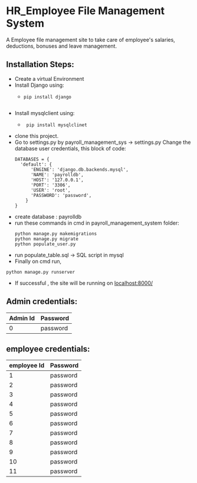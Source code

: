 # HR_Employee File Management System
A Employee file management site to take care of employee's salaries, deductions, bonuses and leave management.
## Installation Steps:
* Create a virtual Environment
* Install Django using:
  * ```
    pip install django
  ```
* Install mysqlclient using:
  * ```
     pip install mysqlclinet
    ```
* clone this project.
* Go to settings.py by payroll_management_sys -> settings.py
  Change the database user credentials, this block of code:
  ```
  DATABASES = {
    'default': {
        'ENGINE': 'django.db.backends.mysql',
        'NAME': 'payrolldb',
        'HOST': '127.0.0.1',
        'PORT': '3306',
        'USER': 'root',
        'PASSWORD': 'password',
      }
  }
  ```
* create database : payrolldb
* run these commands in cmd in payroll_management_system folder:
  ```
  python manage.py makemigrations
  python manage.py migrate
  python populate_user.py 
  ```
* run populate_table.sql -> SQL script in mysql
* Finally on cmd run,
```
python manage.py runserver
```
* If successful , the site will be running on [localhost:8000/](localhost:8000)
## Admin credentials:
|   Admin Id    |   Password    |
| ------------- | ------------- |
|       0       |   password    |

## employee credentials:
|  employee Id  |   Password    |
| ------------- | ------------- |
|       1       |   password    |
|       2       |   password    |
|       3       |   password    |
|       4       |   password    |
|       5       |   password    |
|       6       |   password    |
|       7       |   password    |
|       8       |   password    |
|       9       |   password    |
|       10      |   password    |
|       11      |   password    |
